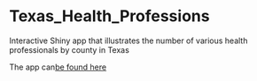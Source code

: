 # Texas_Health_Professions
Interactive Shiny app that illustrates the number of various health professionals by county in Texas

The app can[be found here](https://hunterratliff1.shinyapps.io/Texas_Health_Professions/)
